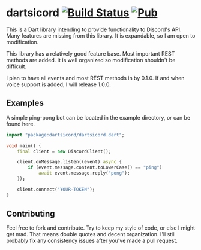 # dartsicord [![Build Status](https://travis-ci.org/voximity/dartsicord.svg?branch=master)](https://travis-ci.org/voximity/dartsicord) [![Pub](https://img.shields.io/pub/v/dartsicord.svg)](https://pub.dartlang.org/packages/dartsicord)

This is a Dart library intending to provide functionality to Discord's API. Many features are missing from this library. It is expandable, so I am open to modification.

This library has a relatively good feature base. Most important REST methods are added. It is well organized so modification shouldn't be difficult.

I plan to have all events and most REST methods in by 0.1.0. If and when voice support is added, I will release 1.0.0.

## Examples

A simple ping-pong bot can be located in the example directory, or can be found here.

```dart
import "package:dartsicord/dartsicord.dart";

void main() {
    final client = new DiscordClient();

    client.onMessage.listen((event) async {
        if (event.message.content.toLowerCase() == "ping")
            await event.message.reply("pong");
    });

    client.connect("YOUR-TOKEN");
}
```

## Contributing

Feel free to fork and contribute. Try to keep my style of code, or else I might get mad. That means double quotes and decent organization. I'll still probably fix any consistency issues after you've made a pull request.
